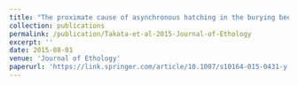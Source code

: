 ```yaml
---
title: "The proximate cause of asynchronous hatching in the burying beetle Nicrophorus quadripunctatus"
collection: publications
permalink: /publication/Takata-et-al-2015-Journal-of-Ethology
excerpt: ''
date: 2015-08-01
venue: 'Journal of Ethology'
paperurl: 'https://link.springer.com/article/10.1007/s10164-015-0431-y'
---
```


<!-- 論文の要約・解説など入れたければここ打つ -->
